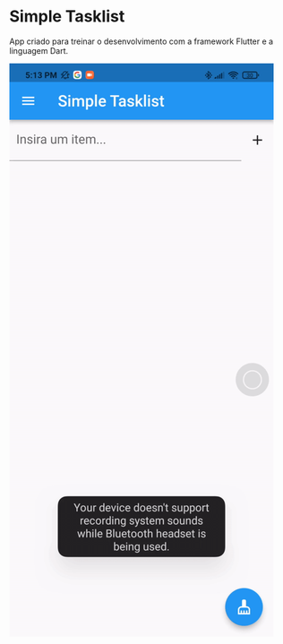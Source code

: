 # Simple Tasklist
App criado para treinar o desenvolvimento com a framework Flutter e a linguagem Dart.

![demo](./demo.gif)
